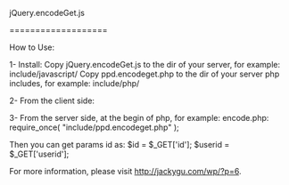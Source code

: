 jQuery.encodeGet.js

===================

How to Use:

1- Install:
Copy jQuery.encodeGet.js to the dir of your server, for example: include/javascript/
Copy ppd.encodeget.php to the dir of your server php includes, for example: include/php/

2- From the client side:
<script type="text/javascript" src="include/javascript/jQuery.encodeGet.js"></script>
<script type="text/javascript">
var params_name = "get";                       // this must same as GET_TAG in ppd.encodeget.php
var url = "http://www.test.com/encode.php";
var params = "id=120&userid=jackygu";          // get params
var encode_key = "!@#$%^&";                    // encode key
var _authcode = encodeURIComponent($.encodeGet( {data:params, key:encode_key} ));
var url = url + "?" + params_name + "=" + _authcode; // this is new encoded url
</script>

3- From the server side, at the begin of php, for example: encode.php:
require_once( "include/ppd.encodeget.php" );

Then you can get params id as: 
$id = $_GET['id'];
$userid = $_GET['userid'];

For more information, please visit http://jackygu.com/wp/?p=6.
